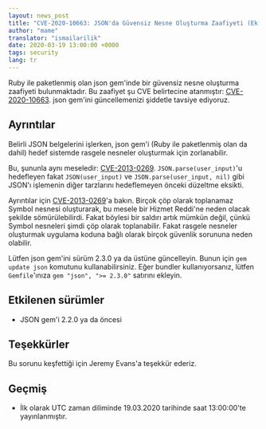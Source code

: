 ```yaml
---
layout: news_post
title: "CVE-2020-10663: JSON'da Güvensiz Nesne Oluşturma Zaafiyeti (Ek düzeltme)"
author: "mame"
translator: "ismailarilik"
date: 2020-03-19 13:00:00 +0000
tags: security
lang: tr
---
```


Ruby ile paketlenmiş olan json gem'inde bir güvensiz nesne oluşturma zaafiyeti bulunmaktadır.
Bu zaafiyet şu CVE belirtecine atanmıştır: [CVE-2020-10663](https://cve.mitre.org/cgi-bin/cvename.cgi?name=CVE-2020-10663).
json gem'ini güncellemenizi şiddetle tavsiye ediyoruz.

## Ayrıntılar

Belirli JSON belgelerini işlerken, json gem'i (Ruby ile paketlenmiş olan da dahil) hedef sistemde rasgele nesneler oluşturmak için zorlanabilir.

Bu, şununla aynı meseledir: [CVE-2013-0269](https://www.ruby-lang.org/en/news/2013/02/22/json-dos-cve-2013-0269/).
`JSON.parse(user_input)`'u hedefleyen fakat `JSON(user_input)` ve `JSON.parse(user_input, nil)` gibi JSON'ı işlemenin diğer tarzlarını hedeflemeyen önceki düzeltme eksikti.

Ayrıntılar için [CVE-2013-0269](https://www.ruby-lang.org/en/news/2013/02/22/json-dos-cve-2013-0269/)'a bakın.
Birçok çöp olarak toplanamaz Symbol nesnesi oluşturarak, bu mesele bir Hizmet Reddi'ne neden olacak şekilde sömürülebilirdi.
Fakat böylesi bir saldırı artık mümkün değil, çünkü Symbol nesneleri şimdi çöp olarak toplanabilir.
Fakat rasgele nesneler oluşturmak uygulama koduna bağlı olarak birçok güvenlik sorununa neden olabilir.

Lütfen json gem'ini sürüm 2.3.0 ya da üstüne güncelleyin.
Bunun için `gem update json` komutunu kullanabilirsiniz.
Eğer bundler kullanıyorsanız, lütfen `Gemfile`'ınıza `gem "json", ">= 2.3.0"` satırını ekleyin.

## Etkilenen sürümler

* JSON gem'i 2.2.0 ya da öncesi

## Teşekkürler

Bu sorunu keşfettiği için Jeremy Evans'a teşekkür ederiz.

## Geçmiş

* İlk olarak UTC zaman diliminde 19.03.2020 tarihinde saat 13:00:00'te yayınlanmıştır.
